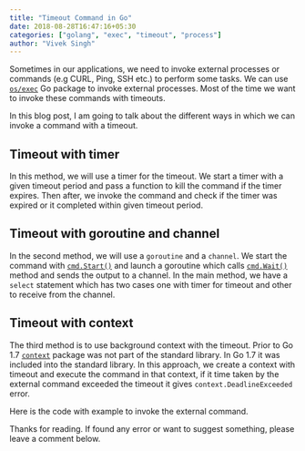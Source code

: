```yaml
---
title: "Timeout Command in Go"
date: 2018-08-28T16:47:16+05:30
categories: ["golang", "exec", "timeout", "process"]
author: "Vivek Singh"
---
```


Sometimes in our applications, we need to invoke external processes or commands (e.g CURL, Ping, SSH etc.) to perform some tasks. We can use [`os/exec`](https://golang.org/pkg/os/exec/) Go package to invoke external processes. Most of the time we want to invoke these commands with timeouts. 

In this blog post, I am going to talk about the different ways in which we can invoke a command with a timeout.

## Timeout with timer
In this method, we will use a timer for the timeout. We start a timer with a given timeout period and pass a function to kill the command if the timer expires. Then after, we invoke the command and check if the timer was expired or it completed within given timeout period.

<script src="https://gist.github.com/viveksyngh/b34c295984a9888d2badcc42f3d7d65c.js"></script>

## Timeout with goroutine and channel
In the second method, we will use a `goroutine` and a `channel`. We start the command with [`cmd.Start()`](https://golang.org/pkg/os/exec/#Cmd.Start) and launch a goroutine which calls [`cmd.Wait()`](https://golang.org/pkg/os/exec/#Cmd.Wait) method and sends the output to a channel. In the main method, we have a `select` statement which has two cases one with timer for timeout and other to receive from the channel.

<script src="https://gist.github.com/viveksyngh/df64846d520d86b64453809e2176dbd5.js"></script>


## Timeout with context
The third method is to use background context with the timeout. Prior to Go 1.7 [`context`](https://golang.org/pkg/context/) package was not part of the standard library. In Go 1.7 it was included into the standard library. In this approach, we create a context with timeout and execute the command in that context, if it time taken by the external command exceeded the timeout it gives `context.DeadlineExceeded` error.

<script src="https://gist.github.com/viveksyngh/98287c04adc0d0536b56273bccad97cf.js"></script>

Here is the code with example to invoke the external command.

<script src="https://gist.github.com/viveksyngh/87221bf44b2b37b0d667c644655fb10d.js"></script>

Thanks for reading. If found any error or want to suggest something, please leave a comment below.